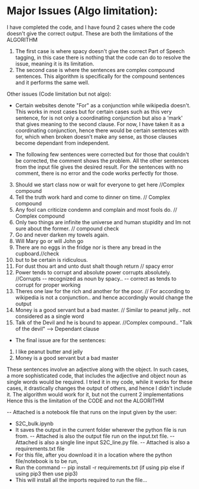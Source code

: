 # Major Issues (Algo limitation):
I have completed the code, and I have found 2 cases where the code doesn't give the correct output. These are both the limitations of the ALGORITHM
1. The first case is where spacy doesn't give the correct Part of Speech tagging, in this case there is nothing that the code can do to resolve the issue, meaning it is its limitation.
2. The second case is where the sentences are complex compound sentences. This algorithm is specifically for the compound sentences and it performs the same well.

Other issues (Code limitation but not algo):

- Certain websites denote "For" as a conjunction while wikipedia doesn't.
This works in most cases but for certain cases such as this very sentence, for is not only a coordinating conjunction but also a 'mark' that gives meaning to the second clause.
For now, I have taken it as a coordinating conjunction, hence there would be certain sentences with for, which when broken doesn't make any sense, as those clauses become dependant from independent.

- The following few sentences were corrected but for those that couldn't be corrected, the comment shows the problem. All the other sentences from the input file gives the desired result. For the sentences with no comment, there is no error and the code works perfectly for those.
3. Should we start class now or wait for everyone to get here //Complex compound
5. Tell the truth work hard and come to dinner on time. // Complex compound
7. Any fool can criticize condemn and complain  and most fools do. // Complex compound
8. Only two things are infinite the universe and human stupidity and Im not sure about the former. // compound check
9. Go and never darken my towels again.
11. Will Mary go or will John go
13. There are no eggs in the fridge nor is there any bread in the cupboard.//check
14. but to be certain is ridiculous.
15.  For dust thou art and unto dust shalt though return // spacy error
17. Power tends to corrupt and absolute power corrupts absolutely. //Corrupts -- recognized as noun by spacy.. -- correct as tends to corrupt for proper working
18. Theres one law for the rich and another for the poor. // For according to wikipedia is not a conjunction.. and hence accordingly would change the output
20. Money is a good servant but a bad master. // Similar to peanut jelly.. not considered as a single word
21.  Talk of the Devil and he is bound to appear. //Complex compound.. "Talk of the devil" --> Dependant clause

- The final issue  are for the sentences:
1. I like peanut butter and jelly
2. Money is a good servant but a bad master

These sentences involve an adjective along with the object.
In such cases, a more sophisticated code, that includes the adjective and object noun as single words would be required. I tried it in my code, while it works for these cases, it drastically changes the output of others, and hence I didn't include it.
The algorithm would work for it, but not the current 2 implementations
Hence this is the limitation of the CODE and not the ALGORITHM

-- Attached is a notebook file that runs on the input given by the user:
- S2C_bulk.ipynb
- It saves the output in the current folder wherever the python file is run from.
-- Attached is also the output file run on the input.txt file.
-- Attached is also a single line input S2C_line.py file.
-- Attached is also a requirements.txt file
- For this file, after you download it in a location where the python file/notebook is to be run,
- Run the command -- pip install -r requirements.txt (if using pip else if using pip3 then use pip3)
- This will install all the imports required to run the file...
